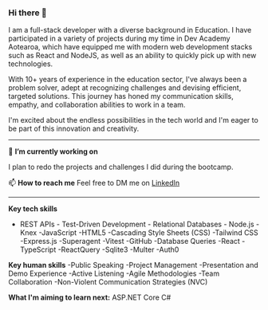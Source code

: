 ### Hi there 👋

I am a full-stack developer with a diverse background in Education. I have participated in a variety of projects during my time in Dev Academy Aotearoa, which have equipped me with modern web development stacks such as React and NodeJS, as well as an ability to quickly pick up with new technologies. 

With 10+ years of experience in the education sector, I've always been a problem solver, adept at recognizing challenges and devising efficient, targeted solutions. This journey has honed my communication skills, empathy, and collaboration abilities to work in a team. 

I'm excited about the endless possibilities in the tech world and I'm eager to be part of this innovation and creativity.

-------------

🔭 **I’m currently working on**

I plan to redo the projects and challenges I did during the bootcamp.

📫 **How to reach me**
Feel free to DM me on [LinkedIn](https://www.linkedin.com/in/willyangzzz/)

-------------
**Key tech skills**
- REST APIs
        - Test-Driven Development
        - Relational Databases
        - Node.js
-Knex
-JavaScript
-HTML5
-Cascading Style Sheets (CSS)
-Tailwind CSS
-Express.js
-Superagent
-Vitest
-GitHub
-Database Queries
-React
-TypeScript
-ReactQuery
-Sqlite3
-Multer
-Auth0


**Key human skills**
-Public Speaking
-Project Management
-Presentation and Demo Experience
-Active Listening
-Agile Methodologies
-Team Collaboration
-Non-Violent Communication Strategies (NVC)

**What I'm aiming to learn next:**
ASP.NET Core
C#



